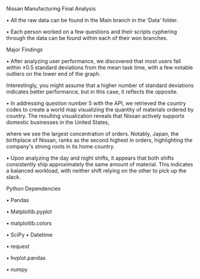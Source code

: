 
Nissan Manufacturing Final Analysis


•	All the raw data can be found in the Main branch in the ‘Data’ folder.

•	Each person worked on a few questions and their scripts cyphering through the data can be found within each of their won branches.



Major Findings


•	After analyzing user performance, we discovered that most users fall within ±0.5 standard deviations from the mean task time, with a few notable outliers on the lower end of the graph.

Interestingly, you might assume that a higher number of standard deviations indicates better performance, but in this case, it reflects the opposite.

•	In addressing question number 5 with the API, we retrieved the country codes to create a world map visualizing the quantity of materials ordered by country. The resulting visualization reveals that Nissan actively supports domestic businesses in the United States, 

where we see the largest concentration of orders. Notably, Japan, the birthplace of Nissan, ranks as the second highest in orders, highlighting the company's strong roots in its home country.

•	Upon analyzing the day and night shifts, it appears that both shifts consistently ship approximately the same amount of material. This indicates a balanced workload, with neither shift relying on the other to pick up the slack.


Python Dependencies


•	Pandas

•	Matplotlib.pyplot

•	matplotlib.colors

•	SciPy
•	Datetime

•	request

•	hvplot.pandas

•	numpy





